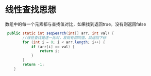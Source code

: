# 线性查找思想

数组中的每一个元素都与查找值对比，如果找到返回true，没有则返回false

```java
 public static int seqSearch(int[] arr, int val) {
        //线性查找是逐一比对，发现有相同值，就返回下标
        for (int i = 0; i < arr.length; i++) {
            if (arr[i] == val) {
                return i;
            }
        }
        return -1;
    }
```

